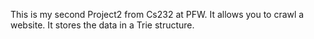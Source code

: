 This is my second Project2 from Cs232 at PFW. It allows you to crawl a website. It stores the data in a Trie structure.
